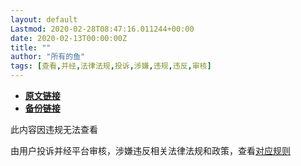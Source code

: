 ```yaml
---
layout: default
Lastmod: 2020-02-28T08:47:16.011244+00:00
date: 2020-02-13T00:00:00Z
title: ""
author: "所有的鱼"
tags: [查看,并经,法律法规,投诉,涉嫌,违规,违反,审核]
---
```


* [**原文链接**](https://mp.weixin.qq.com/s/aZDDnmClJPPod_YxyE9i2Q)
* [**备份链接**](http://archive.is/icyFU)


此内容因违规无法查看

由用户投诉并经平台审核，涉嫌违反相关法律法规和政策，查看[对应规则](http://mp.weixin.qq.com/mp/opshowpage?action=oplaw&id=1&t=operation/faq_index#wechat_redirect)

